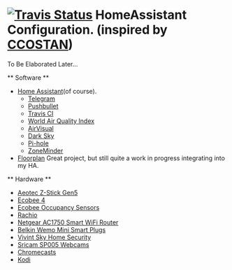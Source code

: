 # [![Travis Status](https://travis-ci.org/sam-wright/Home-AssistantConfig.svg?branch=master)](https://travis-ci.org/sam-wright/Home-AssistantConfig.svg?branch=master) HomeAssistant Configuration. (inspired by [CCOSTAN](https://github.com/CCOSTAN))

To Be Elaborated Later...

** Software ** 
* [Home Assistant](https://home-assistant.io)(of course).
  * [Telegram](https://telegram.org)
  * [Pushbullet](https://pushbullet.com)
  * [Travis CI](https://travis-ci.com)
  * [World Air Quality Index](https://waqi.info)
  * [AirVisual](https://airvisual.com)
  * [Dark Sky](https://darksky.net)
  * [Pi-hole](https://hi-hole.net)
  * [ZoneMinder](https://zoneminder.com)
* [Floorplan](https://github.com/pkozul/ha-floorplan) Great project, but still quite a work in progress integrating into my HA. 


** Hardware ** 
* [Aeotec Z-Stick Gen5](https://www.amazon.com/Aeotec-Z-Stick-Z-Wave-create-gateway/dp/B00X0AWA6E/ref=lp_3016352011_1_7?srs=3016352011&ie=UTF8&qid=1507526166&sr=8-7)
* [Ecobee 4](https://www.ecobee.com/ecobee4/)
* [Ecobee Occupancy Sensors](https://shop.ecobee.com/products/room-sensors)
* [Rachio](http://rachio.com/)
* [Netgear AC1750 Smart WiFi Router](http://www.netgear.com/home/products/networking/wifi-routers/R6300.aspx)
* [Belkin Wemo Mini Smart Plugs](http://www.belkin.com/us/F7C063fc-Belkin/p/P-F7C063fc;jsessionid=95E5E52BD5B6E917E2E1216FC0D7DF03/)
* [Vivint Sky Home Security](https://vivint.com)
* [Sricam SP005 Webcams](http://www.sricam.com/product/id/35eb6c5942fe406fb5eb422ca4cd1cdb.html)
* [Chromecasts](https://store.google.com/?utm_source=chromecast.com)
* [Kodi](https://kodi.tv)


